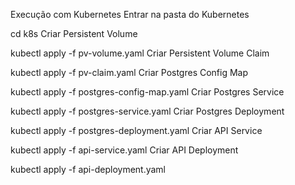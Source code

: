 Execução com Kubernetes
Entrar na pasta do Kubernetes

  cd k8s
Criar Persistent Volume

  kubectl apply -f pv-volume.yaml
Criar Persistent Volume Claim

  kubectl apply -f pv-claim.yaml
Criar Postgres Config Map

  kubectl apply -f postgres-config-map.yaml
Criar Postgres Service

  kubectl apply -f postgres-service.yaml
Criar Postgres Deployment

  kubectl apply -f postgres-deployment.yaml
Criar API Service

  kubectl apply -f api-service.yaml
Criar API Deployment

  kubectl apply -f api-deployment.yaml